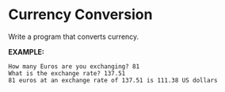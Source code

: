 # Currency Conversion

Write a program that converts currency.

**EXAMPLE:**

```
How many Euros are you exchanging? 81
What is the exchange rate? 137.51
81 euros at an exchange rate of 137.51 is 111.38 US dollars
```